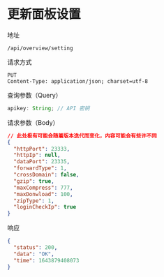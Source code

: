 # 更新面板设置

地址

```
/api/overview/setting
```

请求方式

```
PUT
Content-Type: application/json; charset=utf-8
```

查询参数（Query）

```js
apikey: String; // API 密钥
```

请求参数（Body）

```json
// 此处极有可能会随着版本迭代而变化，内容可能会有些许不同
{
  "httpPort": 23333,
  "httpIp": null,
  "dataPort": 23335,
  "forwardType": 1,
  "crossDomain": false,
  "gzip": true,
  "maxCompress": 777,
  "maxDonwload": 100,
  "zipType": 1,
  "loginCheckIp": true
}
```

响应

```json
{
  "status": 200,
  "data": "OK",
  "time": 1643879408073
}
```
